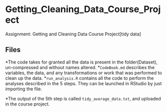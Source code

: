 # Getting_Cleaning_Data_Course_Project
Assignment: Getting and Cleaning Data Course Project[tidy data]

## Files

*The code takes for granted all the data is present in the  folder(Dataset), un-compressed and without names altered.
*`CodeBook.md` describes the variables, the data, and any transformations or work that was performed to clean up the data.
*`run_analysis.R` contains all the code to perform the analyses described in the 5 steps. They can be launched in RStudio by just importing the file.

*The output of the 5th step is called `tidy_average_data.txt`, and uploaded in the course project.
